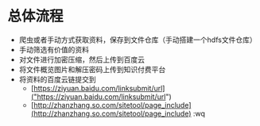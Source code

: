 # 总体流程  
- 爬虫或者手动方式获取资料，保存到文件仓库（手动搭建一个hdfs文件仓库）
- 手动筛选有价值的资料
- 对文件进行加密压缩，然后上传到百度云
- 将文件概览图片和解压密码上传到知识付费平台
- 将资料的百度云链提交到
    - [https://ziyuan.baidu.com/linksubmit/url]("https://ziyuan.baidu.com/linksubmit/url")
    - [http://zhanzhang.so.com/sitetool/page_include](http://zhanzhang.so.com/sitetool/page_include)
:wq



 
